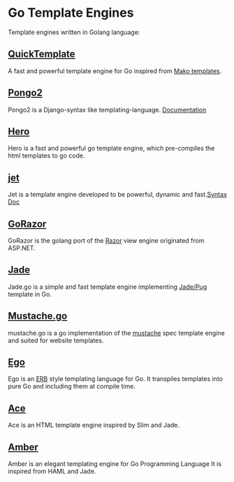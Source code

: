 # Go Template Engines
Template engines written in Golang language:

## [QuickTemplate](https://github.com/valyala/quicktemplate)
A fast and powerful template engine for Go inspired from [Mako templates](https://www.makotemplates.org/).

## [Pongo2](https://github.com/flosch/pongo2)
Pongo2 is a Django-syntax like templating-language. [Documentation](https://pkg.go.dev/github.com/flosch/pongo2)

## [Hero](https://github.com/shiyanhui/hero)
Hero is a fast and powerful go template engine, which pre-compiles the html templates to go code.

## [jet](https://github.com/CloudyKit/jet)
Jet is a template engine developed to be powerful, dynamic and fast.[Syntax Doc](https://github.com/CloudyKit/jet/blob/master/docs/syntax.md)

## [GoRazor](https://github.com/sipin/gorazor)
GoRazor is the golang port of the [Razor](https://asp-blogs.azurewebsites.net/scottgu/introducing-razor) view engine originated from ASP.NET.

## [Jade](https://github.com/Joker/jade)
Jade.go is a simple and fast template engine implementing [Jade/Pug](https://pugjs.org/language/tags.html) template in Go.

## [Mustache.go](https://github.com/hoisie/mustache)
mustache.go is a go implementation of the [mustache](https://github.com/mustache/spec) spec template engine and suited for website templates.

## [Ego](https://github.com/benbjohnson/ego)
Ego is an [ERB](https://docs.ruby-lang.org/en/2.3.0/ERB.html) style templating language for Go. It transpiles templates into pure Go and including them at compile time.

## [Ace](https://github.com/yosssi/ace)
Ace is an HTML template engine inspired by Slim and Jade.

## [Amber](https://github.com/eknkc/amber)
Amber is an elegant templating engine for Go Programming Language It is inspired from HAML and Jade.
